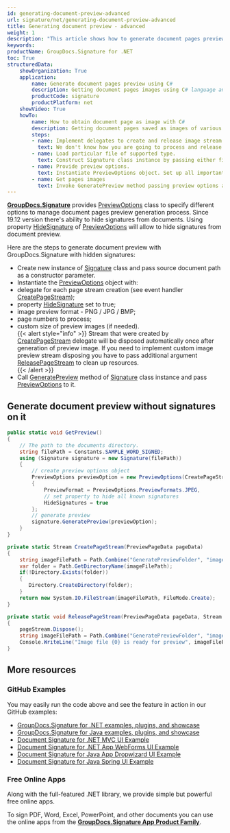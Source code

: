 ```yaml
---
id: generating-document-preview-advanced
url: signature/net/generating-document-preview-advanced
title: Generating document preview - advanced
weight: 1
description: "This article shows how to generate document pages preview with advanced options."
keywords: 
productName: GroupDocs.Signature for .NET
toc: True
structuredData:
    showOrganization: True
    application:    
        name: Generate document pages preview using C#    
        description: Getting document pages images using C# language and GroupDocs.Signature for .NET APIs
        productCode: signature
        productPlatform: net 
    showVideo: True
    howTo:
        name: How to obtain document page as image with C# 
        description: Getting document pages saved as images of various types in C#
        steps:
        - name: Implement delegates to create and release image stream for each page.
          text: We don't know how you are going to process and release generated previews, so you need to provide CreatePageStream and ReleasePageStream methods. 
        - name: Load particular file of supported type.
          text: Construct Signature class instance by passing either file path or stream. 
        - name: Provide preview options. 
          text: Instantiate PreviewOptions object. Set up all important properties especially CreatePageStream and ReleasePageStream.
        - name: Get pages images
          text: Invoke GeneratePreview method passing preview options and save pages images by method defined in CreatePageStream method.
---
```

[**GroupDocs.Signature**](https://products.groupdocs.com/signature/net) provides [PreviewOptions](https://reference.groupdocs.com/signature/net/groupdocs.signature.options/previewoptions) class to specify different options to manage document pages preview generation process. Since 19.12 version there's ability to hide signatures from documents. Using property [HideSignature](https://reference.groupdocs.com/signature/net/groupdocs.signature.options/previewoptions/hidesignatures) of [PreviewOptions](https://reference.groupdocs.com/signature/net/groupdocs.signature.options/previewoptions) will allow to hide signatures from document preview.  
  
Here are the steps to generate document preview with GroupDocs.Signature with hidden signatures:

* Create new instance of [Signature](https://reference.groupdocs.com/signature/net/groupdocs.signature/signature) class and pass source document path as a constructor parameter.
* Instantiate the [PreviewOptions](https://reference.groupdocs.com/signature/net/groupdocs.signature.options/previewoptions) object with:
* delegate for each page stream creation (see event handler [CreatePageStream](https://reference.groupdocs.com/signature/net/groupdocs.signature.options/createpagestream));  
* property [HideSignature](https://reference.groupdocs.com/signature/net/groupdocs.signature.options/previewoptions/hidesignatures) set to true;
* image preview format - PNG / JPG / BMP;
* page numbers to process;
* custom size of preview images (if needed).  
{{< alert style="info" >}}
Stream that were created by [CreatePageStream](https://reference.groupdocs.com/signature/net/groupdocs.signature.options/createpagestream) delegate will be disposed automatically once after generation of preview image. If you need to implement custom image preview stream disposing you have to pass additional argument [ReleasePageStream](https://reference.groupdocs.com/signature/net/groupdocs.signature.options/releasepagestream) to clean up resources.  
{{< /alert >}}  
* Call [GeneratePreview](https://reference.groupdocs.com/signature/net/groupdocs.signature/signature/generatepreview) method of [Signature](https://reference.groupdocs.com/signature/net/groupdocs.signature/signature) class instance and pass [PreviewOptions](https://reference.groupdocs.com/signature/net/groupdocs.signature.options/previewoptions) to it.

## Generate document preview without signatures on it

```csharp
public static void GetPreview()
{
    // The path to the documents directory.
    string filePath = Constants.SAMPLE_WORD_SIGNED;
    using (Signature signature = new Signature(filePath))
    {
        // create preview options object
        PreviewOptions previewOption = new PreviewOptions(CreatePageStream, ReleasePageStream)
        {
            PreviewFormat = PreviewOptions.PreviewFormats.JPEG,
            // set property to hide all known signatures
            HideSignatures = true
        };
        // generate preview
        signature.GeneratePreview(previewOption);
    }
}

private static Stream CreatePageStream(PreviewPageData pageData)
{
    string imageFilePath = Path.Combine("GeneratePreviewFolder", "image-" + pageData.PageNumber.ToString() + ".jpg");
    var folder = Path.GetDirectoryName(imageFilePath);
    if(!Directory.Exists(folder))
    {
       Directory.CreateDirectory(folder);
    }
    return new System.IO.FileStream(imageFilePath, FileMode.Create);
}

private static void ReleasePageStream(PreviewPageData pageData, Stream pageStream)
{
    pageStream.Dispose();
    string imageFilePath = Path.Combine("GeneratePreviewFolder", "image-" + pageData.PageNumber.ToString() + ".jpg");
    Console.WriteLine("Image file {0} is ready for preview", imageFilePath);
}
```

## More resources

### GitHub Examples

You may easily run the code above and see the feature in action in our GitHub examples:

* [GroupDocs.Signature for .NET examples, plugins, and showcase](https://github.com/groupdocs-signature/GroupDocs.Signature-for-.NET)
* [GroupDocs.Signature for Java examples, plugins, and showcase](https://github.com/groupdocs-signature/GroupDocs.Signature-for-Java)
* [Document Signature for .NET MVC UI Example](https://github.com/groupdocs-signature/GroupDocs.Signature-for-.NET-MVC)
* [Document Signature for .NET App WebForms UI Example](https://github.com/groupdocs-signature/GroupDocs.Signature-for-.NET-WebForms)
* [Document Signature for Java App Dropwizard UI Example](https://github.com/groupdocs-signature/GroupDocs.Signature-for-Java-Dropwizard)
* [Document Signature for Java Spring UI Example](https://github.com/groupdocs-signature/GroupDocs.Signature-for-Java-Spring)

### Free Online Apps

Along with the full-featured .NET library, we provide simple but powerful free online apps.

To sign PDF, Word, Excel, PowerPoint, and other documents you can use the online apps from the **[GroupDocs.Signature App Product Family](https://products.groupdocs.app/signature/family)**.